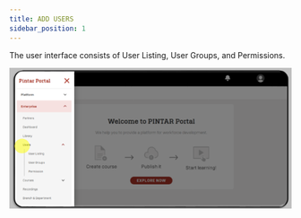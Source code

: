 ```yaml
---
title: ADD USERS
sidebar_position: 1
---
```

The user interface consists of User Listing, User Groups, and Permissions.

![](/img/enterprise-admin-user-1.png)

